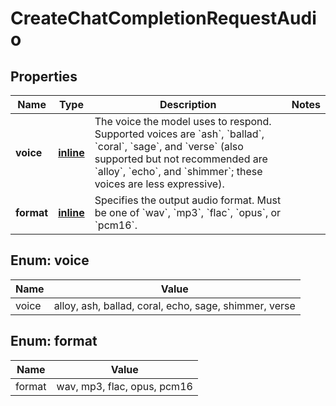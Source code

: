 
# CreateChatCompletionRequestAudio

## Properties
| Name | Type | Description | Notes |
| ------------ | ------------- | ------------- | ------------- |
| **voice** | [**inline**](#Voice) | The voice the model uses to respond. Supported voices are &#x60;ash&#x60;, &#x60;ballad&#x60;, &#x60;coral&#x60;, &#x60;sage&#x60;, and &#x60;verse&#x60; (also supported but not recommended are &#x60;alloy&#x60;, &#x60;echo&#x60;, and &#x60;shimmer&#x60;; these voices are less expressive).  |  |
| **format** | [**inline**](#Format) | Specifies the output audio format. Must be one of &#x60;wav&#x60;, &#x60;mp3&#x60;, &#x60;flac&#x60;, &#x60;opus&#x60;, or &#x60;pcm16&#x60;.  |  |


<a id="Voice"></a>
## Enum: voice
| Name | Value |
| ---- | ----- |
| voice | alloy, ash, ballad, coral, echo, sage, shimmer, verse |


<a id="Format"></a>
## Enum: format
| Name | Value |
| ---- | ----- |
| format | wav, mp3, flac, opus, pcm16 |




